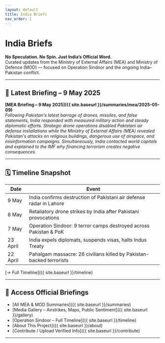 ```yaml
---
layout: default
title: India Briefs
nav_order: 1
---
```


# India Briefs

**No Speculation. No Spin. Just India’s Official Word.**  
Curated updates from the Ministry of External Affairs (MEA) and Ministry of Defence (MOD) — focused on Operation Sindoor and the ongoing India–Pakistan conflict.

---

## 📰 Latest Briefing – 9 May 2025

**[MEA Briefing – 9 May 2025]({{ site.baseurl }}/summaries/mea/2025-05-09)**  
*Following Pakistan's latest barrage of drones, missiles, and false statements, India responded with measured military action and steady diplomatic efforts. Strategic drone operations disabled Pakistani air defense installations while the Ministry of External Affairs (MEA) revealed Pakistan's attacks on religious buildings, dangerous use of airspace, and misinformation campaigns. Simultaneously, India contacted world capitals and explained to the IMF why financing terrorism creates negative consequences.*


---

## 🗓️ Timeline Snapshot

| Date       | Event                                                                 |
|------------|------------------------------------------------------------------------|
| 9 May      | India confirms destruction of Pakistani air defense radar in Lahore   |
| 8 May      | Retaliatory drone strikes by India after Pakistani provocations       |
| 7 May      | Operation Sindoor: 9 terror camps destroyed across Pakistan & PoK     |
| 23 April   | India expels diplomats, suspends visas, halts Indus Treaty            |
| 22 April   | Pahalgam massacre: 26 civilians killed by Pakistan-backed terrorists  |

[→ Full Timeline]({{ site.baseurl }}/timeline)

---

## 📂 Access Official Briefings

- [All MEA & MOD Summaries]({{ site.baseurl }}/summaries)
- [Media Gallery – Airstrikes, Maps, Public Sentiment]({{ site.baseurl }}/gallery)
- [Operation Sindoor – Full Timeline]({{ site.baseurl }}/timeline)
- [About This Project]({{ site.baseurl }}/about)
- [Contribute / Upload Verified Info]({{ site.baseurl }}/contribute)

---
